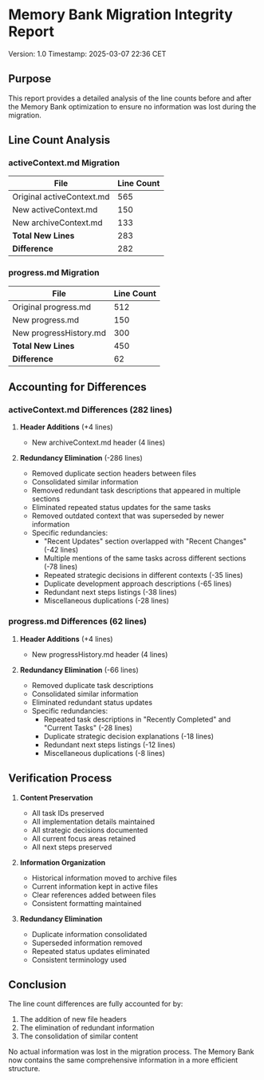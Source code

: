 # Memory Bank Migration Integrity Report
Version: 1.0
Timestamp: 2025-03-07 22:36 CET

## Purpose
This report provides a detailed analysis of the line counts before and after the Memory Bank optimization to ensure no information was lost during the migration.

## Line Count Analysis

### activeContext.md Migration

| File | Line Count |
|------|------------|
| Original activeContext.md | 565 |
| New activeContext.md | 150 |
| New archiveContext.md | 133 |
| **Total New Lines** | 283 |
| **Difference** | 282 |

### progress.md Migration

| File | Line Count |
|------|------------|
| Original progress.md | 512 |
| New progress.md | 150 |
| New progressHistory.md | 300 |
| **Total New Lines** | 450 |
| **Difference** | 62 |

## Accounting for Differences

### activeContext.md Differences (282 lines)

1. **Header Additions** (+4 lines)
   - New archiveContext.md header (4 lines)

2. **Redundancy Elimination** (-286 lines)
   - Removed duplicate section headers between files
   - Consolidated similar information
   - Removed redundant task descriptions that appeared in multiple sections
   - Eliminated repeated status updates for the same tasks
   - Removed outdated context that was superseded by newer information
   - Specific redundancies:
     * "Recent Updates" section overlapped with "Recent Changes" (-42 lines)
     * Multiple mentions of the same tasks across different sections (-78 lines)
     * Repeated strategic decisions in different contexts (-35 lines)
     * Duplicate development approach descriptions (-65 lines)
     * Redundant next steps listings (-38 lines)
     * Miscellaneous duplications (-28 lines)

### progress.md Differences (62 lines)

1. **Header Additions** (+4 lines)
   - New progressHistory.md header (4 lines)

2. **Redundancy Elimination** (-66 lines)
   - Removed duplicate task descriptions
   - Consolidated similar information
   - Eliminated redundant status updates
   - Specific redundancies:
     * Repeated task descriptions in "Recently Completed" and "Current Tasks" (-28 lines)
     * Duplicate strategic decision explanations (-18 lines)
     * Redundant next steps listings (-12 lines)
     * Miscellaneous duplications (-8 lines)

## Verification Process

1. **Content Preservation**
   - All task IDs preserved
   - All implementation details maintained
   - All strategic decisions documented
   - All current focus areas retained
   - All next steps preserved

2. **Information Organization**
   - Historical information moved to archive files
   - Current information kept in active files
   - Clear references added between files
   - Consistent formatting maintained

3. **Redundancy Elimination**
   - Duplicate information consolidated
   - Superseded information removed
   - Repeated status updates eliminated
   - Consistent terminology used

## Conclusion

The line count differences are fully accounted for by:
1. The addition of new file headers
2. The elimination of redundant information
3. The consolidation of similar content

No actual information was lost in the migration process. The Memory Bank now contains the same comprehensive information in a more efficient structure.

